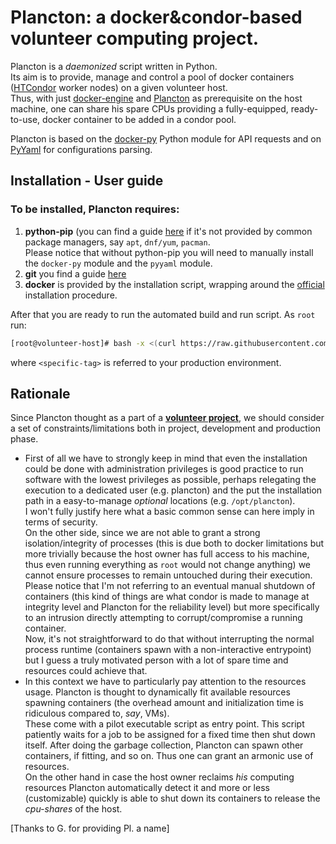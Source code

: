 # Plancton: a docker&condor-based volunteer computing project.

Plancton is a *daemonized* script written in Python.  
Its aim is to provide, manage and control a pool of docker containers
([HTCondor](https://research.cs.wisc.edu/htcondor/) worker nodes) on a given volunteer host.  
Thus, with just [docker-engine](https://www.docker.com/) and [Plancton](https://github.com/mconcas/plancton) as
prerequisite on the host machine, one can share his spare CPUs providing a fully-equipped, ready-to-use, docker
container to be added in a condor pool.

Plancton is based on the [docker-py](https://github.com/docker/docker-py) Python module for API requests and on
[PyYaml](http://pyyaml.org/wiki/PyYAMLDocumentation) for configurations parsing.

## Installation - User guide

### To be installed, Plancton requires:
1. **python-pip** (you can find a guide [here](http://pip.readthedocs.org/en/stable/installing/)
if it's not provided by common package managers, say `apt`, `dnf/yum`, `pacman`.  
Please notice that without python-pip you will need to manually install the  `docker-py` module and the `pyyaml`
module.
2. **git** you find a guide [here](https://git-scm.com/book/en/v2/Getting-Started-Installing-Git)
3. **docker** is provided by the installation script, wrapping around the
[official](https://docs.docker.com/installation/) installation procedure.

After that you are ready to run the automated build and run script.
As `root` run:

```bash
[root@volunteer-host]# bash -x <(curl https://raw.githubusercontent.com/mconcas/plancton/master/install) <specific-tag>  
```
where `<specific-tag>` is referred to your production environment.

## Rationale
Since Plancton thought as a part of a
**[volunteer project](https://en.wikipedia.org/wiki/Volunteer_computing)**, we should consider a set of
constraints/limitations both in project, development and production phase.  
*   First of all we have to strongly keep in mind that even the installation could be done with administration
privileges is good practice to run software with the lowest privileges as possible, perhaps relegating the
execution to a dedicated user (e.g. plancton) and the put the installation path in a easy-to-manage *optional*
locations (e.g. `/opt/plancton`).  
I won't fully justify here what a basic common sense can here imply in terms of security.  
On the other side, since we are not able to grant a strong isolation/integrity of processes (this is due both to
   docker limitations but more trivially because the host owner has full access to his machine, thus even running
   everything as `root` would not change anything) we cannot ensure processes to remain untouched during their
   execution.  
Please notice that I'm not referring to an eventual manual shutdown of containers (this kind of things are what
   condor is made to manage at integrity level and Plancton for the reliability level) but more specifically to
   an intrusion directly attempting to corrupt/compromise a running container.  
Now, it's not straightforward to do that without interrupting the normal process runtime (containers spawn with
   a non-interactive entrypoint) but I guess a truly motivated person with a lot of spare time and resources
   could achieve that.
*   In this context we have to particularly pay attention to the resources usage. Plancton is thought to
dynamically fit available resources spawning containers (the overhead amount and initialization time is ridiculous
   compared to, *say*, VMs).  
   These come with a pilot executable script as entry point. This script patiently waits for a job to be assigned
   for a fixed time then shut down itself. After doing the garbage collection, Plancton can spawn other
   containers, if fitting, and so on.
Thus one can grant an armonic use of resources.  
On the other hand in case the host owner reclaims *his* computing resources Plancton automatically detect it and
more or less (customizable) quickly is able to shut down its containers to release the *cpu-shares* of the host.

[Thanks to G. for providing Pl. a name]
